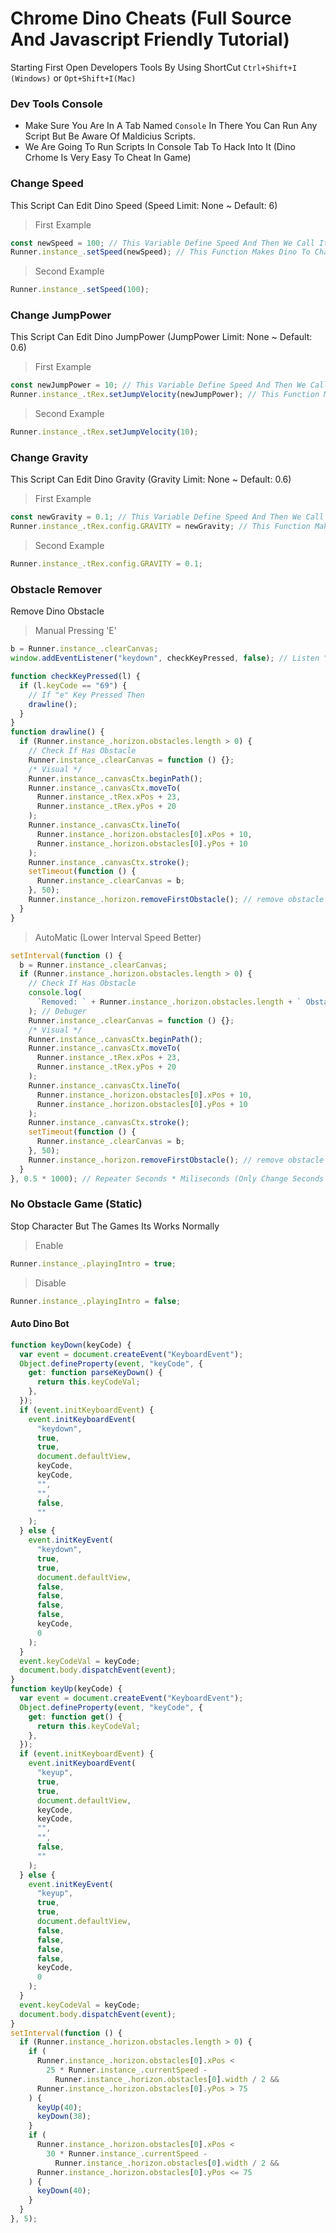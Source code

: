 # Chrome Dino Cheats (Full Source And Javascript Friendly Tutorial)

Starting First Open Developers Tools By Using ShortCut `Ctrl+Shift+I (Windows)` or `Opt+Shift+I(Mac)`

### Dev Tools Console

- Make Sure You Are In A Tab Named `Console` In There You Can Run Any Script But Be Aware Of Maldicius Scripts.
- We Are Going To Run Scripts In Console Tab To Hack Into It (Dino Crhome Is Very Easy To Cheat In Game)

### Change Speed

This Script Can Edit Dino Speed (Speed Limit: None ~ Default: 6)

> First Example

```js
const newSpeed = 100; // This Variable Define Speed And Then We Call It In Line 2
Runner.instance_.setSpeed(newSpeed); // This Function Makes Dino To Change Speed, The Part Of Code ".setSpeed(speed)" speed is the number value of speed defined in the first line.
```

> Second Example

```js
Runner.instance_.setSpeed(100);
```

### Change JumpPower

This Script Can Edit Dino JumpPower (JumpPower Limit: None ~ Default: 0.6)

> First Example

```js
const newJumpPower = 10; // This Variable Define Speed And Then We Call It In Line 2
Runner.instance_.tRex.setJumpVelocity(newJumpPower); // This Function Makes Dino To Change Speed, The Part Of Code ".setSpeed(speed)" speed is the number value of speed defined in the first line.
```

> Second Example

```js
Runner.instance_.tRex.setJumpVelocity(10);
```

### Change Gravity

This Script Can Edit Dino Gravity (Gravity Limit: None ~ Default: 0.6)

> First Example

```js
const newGravity = 0.1; // This Variable Define Speed And Then We Call It In Line 2
Runner.instance_.tRex.config.GRAVITY = newGravity; // This Function Makes Dino To Change Speed, The Part Of Code ".setSpeed(speed)" speed is the number value of speed defined in the first line.
```

> Second Example

```js
Runner.instance_.tRex.config.GRAVITY = 0.1;
```

### Obstacle Remover

Remove Dino Obstacle

> Manual Pressing 'E'

```js
b = Runner.instance_.clearCanvas;
window.addEventListener("keydown", checkKeyPressed, false); // Listen "E" Key

function checkKeyPressed(l) {
  if (l.keyCode == "69") {
    // If "e" Key Pressed Then
    drawline();
  }
}
function drawline() {
  if (Runner.instance_.horizon.obstacles.length > 0) {
    // Check If Has Obstacle
    Runner.instance_.clearCanvas = function () {};
    /* Visual */
    Runner.instance_.canvasCtx.beginPath();
    Runner.instance_.canvasCtx.moveTo(
      Runner.instance_.tRex.xPos + 23,
      Runner.instance_.tRex.yPos + 20
    );
    Runner.instance_.canvasCtx.lineTo(
      Runner.instance_.horizon.obstacles[0].xPos + 10,
      Runner.instance_.horizon.obstacles[0].yPos + 10
    );
    Runner.instance_.canvasCtx.stroke();
    setTimeout(function () {
      Runner.instance_.clearCanvas = b;
    }, 50);
    Runner.instance_.horizon.removeFirstObstacle(); // remove obstacle
  }
}
```

> AutoMatic (Lower Interval Speed Better)

```js
setInterval(function () {
  b = Runner.instance_.clearCanvas;
  if (Runner.instance_.horizon.obstacles.length > 0) {
    // Check If Has Obstacle
    console.log(
      `Removed: ` + Runner.instance_.horizon.obstacles.length + ` Obstacle`
    ); // Debuger
    Runner.instance_.clearCanvas = function () {};
    /* Visual */
    Runner.instance_.canvasCtx.beginPath();
    Runner.instance_.canvasCtx.moveTo(
      Runner.instance_.tRex.xPos + 23,
      Runner.instance_.tRex.yPos + 20
    );
    Runner.instance_.canvasCtx.lineTo(
      Runner.instance_.horizon.obstacles[0].xPos + 10,
      Runner.instance_.horizon.obstacles[0].yPos + 10
    );
    Runner.instance_.canvasCtx.stroke();
    setTimeout(function () {
      Runner.instance_.clearCanvas = b;
    }, 50);
    Runner.instance_.horizon.removeFirstObstacle(); // remove obstacle
  }
}, 0.5 * 1000); // Repeater Seconds * Miliseconds (Only Change Seconds Do Not Edit Miliseconds Interval & Timeout CalCultes In MiliSeconds)
```

### No Obstacle Game (Static)

Stop Character But The Games Its Works Normally

> Enable

```js
Runner.instance_.playingIntro = true;
```

> Disable

```js
Runner.instance_.playingIntro = false;
```

#### Auto Dino Bot

```js
function keyDown(keyCode) {
  var event = document.createEvent("KeyboardEvent");
  Object.defineProperty(event, "keyCode", {
    get: function parseKeyDown() {
      return this.keyCodeVal;
    },
  });
  if (event.initKeyboardEvent) {
    event.initKeyboardEvent(
      "keydown",
      true,
      true,
      document.defaultView,
      keyCode,
      keyCode,
      "",
      "",
      false,
      ""
    );
  } else {
    event.initKeyEvent(
      "keydown",
      true,
      true,
      document.defaultView,
      false,
      false,
      false,
      false,
      keyCode,
      0
    );
  }
  event.keyCodeVal = keyCode;
  document.body.dispatchEvent(event);
}
function keyUp(keyCode) {
  var event = document.createEvent("KeyboardEvent");
  Object.defineProperty(event, "keyCode", {
    get: function get() {
      return this.keyCodeVal;
    },
  });
  if (event.initKeyboardEvent) {
    event.initKeyboardEvent(
      "keyup",
      true,
      true,
      document.defaultView,
      keyCode,
      keyCode,
      "",
      "",
      false,
      ""
    );
  } else {
    event.initKeyEvent(
      "keyup",
      true,
      true,
      document.defaultView,
      false,
      false,
      false,
      false,
      keyCode,
      0
    );
  }
  event.keyCodeVal = keyCode;
  document.body.dispatchEvent(event);
}
setInterval(function () {
  if (Runner.instance_.horizon.obstacles.length > 0) {
    if (
      Runner.instance_.horizon.obstacles[0].xPos <
        25 * Runner.instance_.currentSpeed -
          Runner.instance_.horizon.obstacles[0].width / 2 &&
      Runner.instance_.horizon.obstacles[0].yPos > 75
    ) {
      keyUp(40);
      keyDown(38);
    }
    if (
      Runner.instance_.horizon.obstacles[0].xPos <
        30 * Runner.instance_.currentSpeed -
          Runner.instance_.horizon.obstacles[0].width / 2 &&
      Runner.instance_.horizon.obstacles[0].yPos <= 75
    ) {
      keyDown(40);
    }
  }
}, 5);
```
